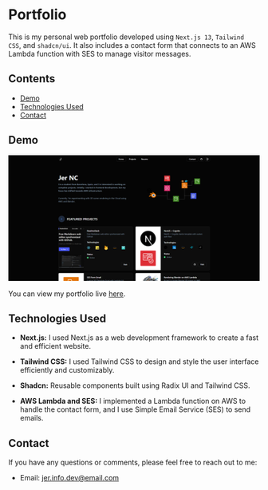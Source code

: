 # Portfolio

This is my personal web portfolio developed using `Next.js 13`, `Tailwind CSS`, and `shadcn/ui`. It also includes a contact form that connects to an AWS Lambda function with SES to manage visitor messages.

## Contents

- [Demo](#demo)
- [Technologies Used](#technologies-used)
- [Contact](#contact)

## Demo

![](./public/demo-portfolio.png)

You can view my portfolio live [here](https://main.dmemti1gb0mwe.amplifyapp.com/).

## Technologies Used

- **Next.js:** I used Next.js as a web development framework to create a fast and efficient website.

- **Tailwind CSS:** I used Tailwind CSS to design and style the user interface efficiently and customizably.

- **Shadcn:** Reusable components built using Radix UI and Tailwind CSS.

- **AWS Lambda and SES:** I implemented a Lambda function on AWS to handle the contact form, and I use Simple Email Service (SES) to send emails.

## Contact

If you have any questions or comments, please feel free to reach out to me:

- Email: [jer.info.dev@email.com](mailto:jer.info.dev@email.com)